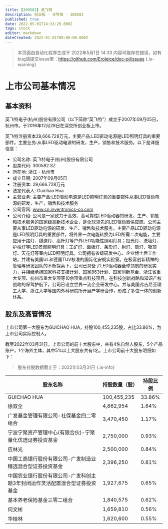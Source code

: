 ```yaml
---
title: [300582] 英飞特
description: 创业板 - 半导体 - 300582
published: true
date: 2022-05-01T14:33:29.000Z
tags: stock
editor: markdown
dateCreated: 2022-01-01T00:00:00.000Z
---
```


> 本页面由自动化程序生成于 2022年5月1日 14:33
> 内容可能存在错误，如有bug请提交issue至：https://github.com/Eroleice/doc-pi/issues
{.is-warning}

# 上市公司基本情况

## 基本资料

英飞特电子(杭州)股份有限公司（以下简称“英飞特”）成立于2007年09月05日，杭州市。于2016年12月28日在深交所创业板上市。

英飞特注册资本29,666.728万元，主要产品:LED驱动电源是LED照明灯具的重要部件。主要业务:从事LED驱动电源的研发，生产，销售和技术服务。以下是详细信息：

- 公司名称: 英飞特电子(杭州)股份有限公司
- 股票代码: 300582.SZ
- 所在地: 浙江 - 杭州市
- 成立日期: 2007年09月05日
- 注册资本: 29,666.728万元
- 法定代表人: Guichao Hua
- 主营业务: 主要产品:LED驱动电源是LED照明灯具的重要部件从事LED驱动电源的研发，生产，销售和技术服务
- 公司官网: www.cn.inventronics-co.com
- 公司介绍: 公司是一家致力于高效、高可靠性LED驱动器的研发、生产、销售和技术服务的国家级高新技术企业，是全球领先的LED驱动器供应商。公司主要从事LED驱动电源的研发、生产、销售和技术服务，主要产品LED驱动电源是LED照明灯具的重要部件，将外界一次电能转换为LED所需二次电能，主要应用于路灯、隧道灯、高杆灯等户外LED功能性照明灯具；投光灯、洗墙灯、护栏灯等LED景观照明灯具；工矿灯、面板灯、条形灯、射灯、筒灯、吸顶灯、天花灯等室内LED照明灯具。公司拥有省级研发中心、企业博士后工作站，并建有美国UL和德国TUV核准的国际化安规实验室。在极富创新精神的管理与研发团队的不断探索下，公司已具备了LED驱动器全球领航的研发实力，并相继承担国家科技支撑计划、国家863计划、国家创新基金、浙江省重大专项、杭州市重大专项等10余项重点科技项目。在科技创新战略和知识产权战略的保驾护航下，公司已设立世界一流企业研发中心，并与美国弗吉尼亚理工大学、浙江大学等国内外科研院所开展产学研合作，形成了多位一体的创新体系。


## 股东及高管情况

上市公司第一大股东为GUICHAO HUA，持股100,455,235股，占比33.86%，为上市公司实际控制人。

截至2022年03月31日，上市公司的前十大股东中，共有4名自然人股东，5个产品账户，1个海外主体，其中5%以上大股东共有1名。上市公司前十大股东明细如下：

> 股东持股数据截止于：2022年03月31日
{.is-info}

| 股东名称 | 持股数量（股） | 持股比例 |
| --- | --- | --- |
| GUICHAO HUA | 100,455,235 | 33.86% |
| 徐双全 | 4,862,954 | 1.64% |
| 广发基金管理有限公司-社保基金四二零组合 | 3,470,450 | 1.17% |
| 宁波宁聚资产管理中心(有限合伙)-宁聚量化优选证券投资基金 | 2,750,000 | 0.93% |
| 应林光 | 2,500,000 | 0.84% |
| 中国工商银行股份有限公司-广发制造业精选混合型证券投资基金 | 2,396,250 | 0.81% |
| 中国农业银行股份有限公司-广发科创主题3年封闭运作灵活配置混合型证券投资基金 | 1,927,675 | 0.65% |
| 基本养老保险基金三零二组合 | 1,840,575 | 0.62% |
| 何文彬 | 1,659,810 | 0.56% |
| 华桂林 | 1,620,600 | 0.55% |




